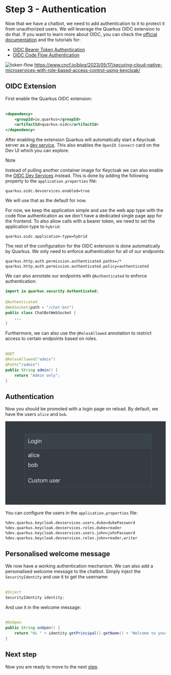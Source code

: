 # Step 3 - Authentication

Now that we have a chatbot, we need to add authentication to it to protect it from unauthorized users.
We will leverage the Quarkus OIDC extension to do that.
If you want to learn more about OIDC, you can check
the [official documentation](https://quarkus.io/guides/security-openid-connect) and the tutorials for:

- [OIDC Bearer Token Authentication](https://quarkus.io/guides/security-oidc-bearer-token-authentication)
- [OIDC Code Flow Authentication](https://quarkus.io/guides/security-oidc-code-flow-authentication)

![token-flow](https://www.cncf.io/wp-content/uploads/2023/05/image-20.png)
https://www.cncf.io/blog/2023/05/17/securing-cloud-native-microservices-with-role-based-access-control-using-keycloak/

## OIDC Extension

First enable the Quarkus OIDC extension:

```xml

<dependency>
    <groupId>io.quarkus</groupId>
    <artifactId>quarkus-oidc</artifactId>
</dependency>
```

After enabling the extension Quarkus will automatically start a Keycloak server as
a [dev service](https://quarkus.io/guides/security-openid-connect-dev-services#dev-services-for-keycloak).
This also enables the `OpenID Connect` card on the Dev UI which you can explore.

> [!NOTE]
> Instead of pulling another container image for Keycloak we can also enable
> the [OIDC Dev Services](https://quarkus.io/guides/security-openid-connect-dev-services#dev-services-for-oidc) instead.
> This is done by adding the following property to the `application.properties` file:
>
> ```properties
> quarkus.oidc.devservices.enabled=true
> ```
>
> We will use that as the default for now.

For now, we keep the application simple and use the web app type with the code flow authentication as we don't have a
dedicated single page app for the frontend.
To also allow calls with a bearer token, we need to set the application type to `hybrid`:

```properties
quarkus.oidc.application-type=hybrid
```

The rest of the configuration for the OIDC extension is done automatically by Quarkus.
We only need to enforce authentication for all of our endpoints:

```properties
quarkus.http.auth.permission.authenticated.paths=/*
quarkus.http.auth.permission.authenticated.policy=authenticated
```

We can also annotate our endpoints with `@Authenticated` to enforce authentication:

```java
import io.quarkus.security.Authenticated;

@Authenticated
@WebSocket(path = "/chat-bot")
public class ChatBotWebSocket {
    ...
}
```

Furthermore, we can also use the `@RolesAllowed` annotation to restrict access to certain endpoints based on roles.

```java

@GET
@RolesAllowed("admin")
@Path("/admin")
public String admin() {
    return "Admin only";
}
```

## Authentication

Now you should be promoted with a login page on reload.
By default, we have the users `alice` and `bob`.

![login.png](./../docs/images/login.png)

You can configure the users in the `application.properties` file:

```properties
%dev.quarkus.keycloak.devservices.users.duke=dukePassword
%dev.quarkus.keycloak.devservices.roles.duke=reader
%dev.quarkus.keycloak.devservices.users.john=johnPassword
%dev.quarkus.keycloak.devservices.roles.john=reader,writer
```

## Personalised welcome message

We now have a working authentication mechanism.
We can also add a personalised welcome message to the chatbot.
Simply inject the `SecurityIdentity` and use it to get the username:

```java

@Inject
SecurityIdentity identity;
```

And use it in the welcome message:

```java

@OnOpen
public String onOpen() {
    return "Hi " + identity.getPrincipal().getName() + "Welcome to your personal Quarkus chat bot. What can I do for you?";
}
```

## Next step

Now you are ready to move to the next [step](./../step-04-tools/README.md).
